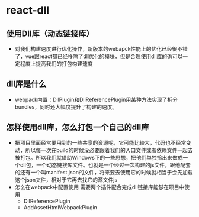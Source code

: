 # react-dll
## 使用DII库（动态链接库）
- 对我们构建速度进行优化操作，新版本的webapck性能上的优化已经很不错了，vue跟react都已经移除了dll优化的模块，但是合理使用dll库的确可以一定程度上提高我们的打包构建速度
## dll库是什么
- webpack内置：DllPlugin和DllReferencePlugin用某种方法实现了拆分bundles，同时还大幅度提升了构建的速度。
## 怎样使用dll库，怎么打包一个自己的dll库
- 把项目里面经常要用到的一些共享的资源呢，它可能比较大，代码也不经常变动，所以每一次在build的时候没必要跟着我们的入口文件或者依赖文件一起去被打包。所以我们就借助Windows下的一些思想，把他们单独拎出来做成一个dll包，一个动态链接库文件。也就是一个经过一次构建的js文件，跟他配套的还有一个叫manifest.json的文件，将来要去使用它的时候就相当于会先加载这个json文件，相对于它再去找它的源文件js
- 怎么在webpack中配置使用
需要两个插件配合完成dll链接库能够在项目中使用
	- DllReferencePlugin
	- AddAssetHtmlWebpackPlugin
